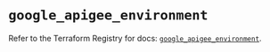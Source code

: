 # `google_apigee_environment`

Refer to the Terraform Registry for docs: [`google_apigee_environment`](https://registry.terraform.io/providers/hashicorp/google/6.49.0/docs/resources/apigee_environment).
